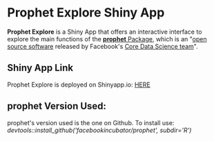 # Prophet Explore Shiny App

**Prophet Explore** is a Shiny App that offers an interactive interface to explore the main functions of the [**prophet** Package](https://cran.r-project.org/package=prophet), which is an "[open source software](https://code.facebook.com/projects/) released by Facebook's [Core Data Science team](https://research.fb.com/category/data-science/)".

## Shiny App Link

Prophet Explore is deployed on Shinyapp.io: [HERE](https://omaymas.shinyapps.io/prophet_explore/)

## prophet Version Used:
prophet's version used is the one on Github. 
To install use: *devtools::install_github('facebookincubator/prophet', subdir='R')*
